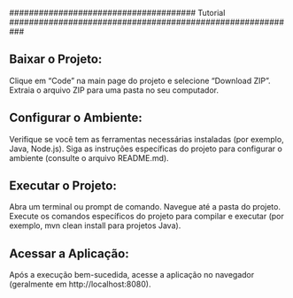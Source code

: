 ######################################  Tutorial ###########################################################

## Baixar o Projeto:

Clique em “Code” na main page do projeto e selecione “Download ZIP”.
Extraia o arquivo ZIP para uma pasta no seu computador.

## Configurar o Ambiente:

Verifique se você tem as ferramentas necessárias instaladas (por exemplo, Java, Node.js).
Siga as instruções específicas do projeto para configurar o ambiente (consulte o arquivo README.md).

## Executar o Projeto:

Abra um terminal ou prompt de comando.
Navegue até a pasta do projeto.
Execute os comandos específicos do projeto para compilar e executar (por exemplo, mvn clean install para projetos Java).

## Acessar a Aplicação:

Após a execução bem-sucedida, acesse a aplicação no navegador (geralmente em http://localhost:8080).

